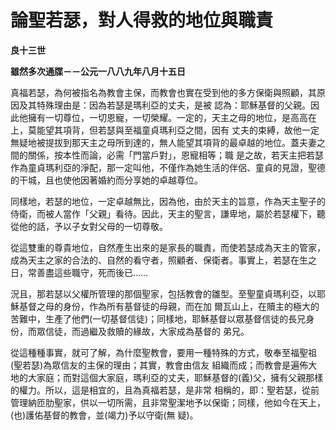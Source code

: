 # 論聖若瑟，對人得救的地位與職責


**良十三世**

**雖然多次通牒－－公元一八八九年八月十五日**





真福若瑟，為何被指名為教會主保，而教會也實在受到他的多方保衛與照顧，其原因及其特殊理由是：因為若瑟是瑪利亞的丈夫，是被
認為：耶穌基督的父親。因此他擁有一切尊位，一切恩寵，一切榮耀。一定的，天主之母的地位，是高高在上，莫能望其項背，但若瑟與至福童貞瑪利亞之間，因有
丈夫的束縛，故他一定無疑地被提拔到那天主之母所到達的，無人能望其項背的最卓越的地位。蓋夫妻之間的關係，按本性而論，必需「門當戶對」，恩寵相等；職
是之故，若天主把若瑟作為童貞瑪利亞的淨配，那一定叫他，不僅作為她生活的伴侶、童貞的見證，聖德的干城，且也使他因著婚約而分享她的卓越尊位。

同樣地，若瑟的地位，一定卓越無比，因為他，由於天主的旨意，作為天主聖子的侍衛，而被人當作「父親」看待。因此，天主的聖言，謙卑地，屬於若瑟權下，聽從他的話，予以子女對父母的一切尊敬。

從這雙重的尊貴地位，自然產生出來的是家長的職責，而使若瑟成為天主的管家，成為天主之家的合法的、自然的看守者，照顧者、保衛者。事實上，若瑟在生之日，常善盡這些職守，死而後已……

況且，那若瑟以父權所管理的那個聖家，包括教會的雛型。至聖童貞瑪利亞，以耶穌基督之母的身份，作為所有基督徒的母親，而在加
爾瓦山上，在贖主的極大的苦難中，生產了他們(一切基督信徒)；同樣地，耶穌基督以眾基督信徒的長兄身份，而眾信徒，而過繼及救贖的緣故，大家成為基督的
弟兄。

從這種種事實，就可了解，為什麼聖教會，要用一種特殊的方式，敬奉至福聖祖(聖若瑟)為眾信友的主保的理由；其實，教會由信友
組織而成；而教會是遍佈大地的大家庭；而對這個大家庭，瑪利亞的丈夫，耶穌基督的(義)父，擁有父親那樣的權力。所以，這是相宜的，且為真福若瑟，是非常
相稱的，即：聖若瑟，從前管理納匝肋聖家，供以一切所需，且非常聖潔地予以保衛；同樣，他如今在天上，(也)護佑基督的教會，並(竭力)予以守衛(無
疑)。

